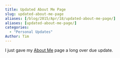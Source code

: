 ```yaml
---
title: Updated About Me Page
slug: updated-about-me-page
aliases: [/blog/2015/Apr/18/updated-about-me-page/]
aliases: [updated-about-me-page/]
categories:
  - "Personal Updates"
Author: Tim
---
```


I just gave my [About Me](http://stiglerdiet.com/about-me/ "Stigler Diet: About Me") page a long over due update.
